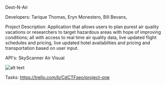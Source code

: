Dest-N-Air

Developers:
  Tarique Thomas,
  Eryn Monestero,
  Bill Bevans,
  
Project Description:
  Application that allows users to plan purest air quality vacations or researchers to target hazardous areas with hope of improving conditions; all with access to real time air quality data, live updated flight schedules and pricing, live updated hotel availablities and pricing and transportation based on user input. 
  
API's:
  SkyScanner
  Air Visual
  
  ![alt text](https://user-images.githubusercontent.com/37785557/51724135-8c37fd80-2021-11e9-844a-62601c38e7ce.png "wire frame")
  
 Tasks: https://trello.com/b/CdCTFseo/project-one
      

